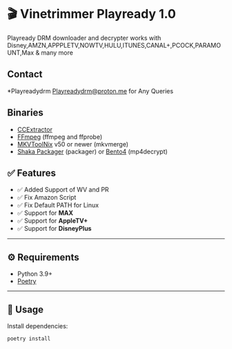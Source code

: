# 🎬 Vinetrimmer Playready 1.0

Playready DRM downloader and decrypter works with Disney,AMZN,APPPLETV,NOWTV,HULU,ITUNES,CANAL+,PCOCK,PARAMOUNT,Max & many more

## Contact

*Playreadydrm <Playreadydrm@proton.me> for Any Queries

## Binaries

* [CCExtractor](https://ccextractor.org/)
* [FFmpeg](https://ffmpeg.org/ffmpeg.html) (ffmpeg and ffprobe)
* [MKVToolNix](https://mkvtoolnix.download/) v50 or newer (mkvmerge)
* [Shaka Packager](https://github.com/google/shaka-packager) (packager) or [Bento4](https://github.com/truedread/bento4) (mp4decrypt)

## ✅ Features


- ✅ Added Support of WV and PR
- ✅ Fix Amazon Script
- ✅ Fix Default PATH for Linux
- ✅ Support for **MAX**
- ✅ Support for **AppleTV+**
- ✅ Support for **DisneyPlus**

---

## ⚙️ Requirements

- Python 3.9+
- [Poetry](https://python-poetry.org/)

---

## 🚀 Usage

Install dependencies:
   ```bash
   poetry install

